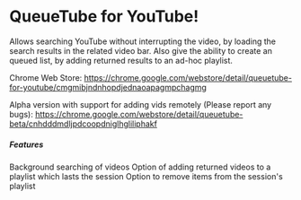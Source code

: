 # QueueTube for YouTube!

Allows searching YouTube without interrupting the video, by loading the search results in the related video bar. Also give the ability to create an queued list, by adding returned results to an ad-hoc playlist.

Chrome Web Store: https://chrome.google.com/webstore/detail/queuetube-for-youtube/cmgmibjndnhopdjednaoapagmpchagmg

Alpha version with support for adding vids remotely (Please report any bugs): https://chrome.google.com/webstore/detail/queuetube-beta/cnhdddmdljpdcoopdniglhgliliphakf

##### Features
Background searching of videos
Option of adding returned videos to a playlist which lasts the session
Option to remove items from the session's playlist
